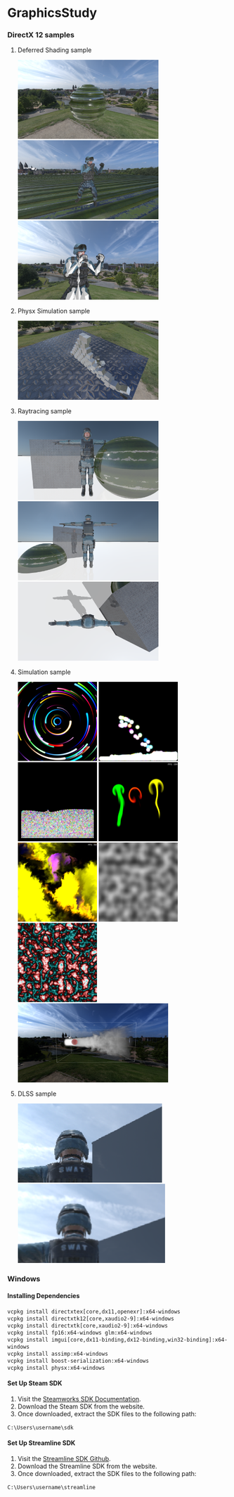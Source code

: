 # GraphicsStudy


### DirectX 12 samples
1. Deferred Shading sample
    
    <img src="GraphicsStudy/Renderer/Results/PassApp/240828-2342.png" width="320" height="180">
    <img src="GraphicsStudy/Renderer/Results/PassApp/241007-1305.png" width="320" height="180">
    <img src="GraphicsStudy/Renderer/Results/PassApp/241009-2242.png" width="320" height="180">

2. Physx Simulation sample
    
    <img src="GraphicsStudy/Renderer/Results/PhysxSimulationApp/240828-1952.png" alt="Physx Simulation" width="320" height="180">

3. Raytracing sample
    
    <img src="GraphicsStudy/Renderer/Results/RaytracingApp/240911-2317.png" width="320" height="180">
    <img src="GraphicsStudy/Renderer/Results/RaytracingApp/240916-1228.png" width="320" height="180">
    <img src="GraphicsStudy/Renderer/Results/RaytracingApp/240922-2242.png" width="320" height="180">
    
4. Simulation sample
    
    <img src="GraphicsStudy/Renderer/Results/SimulationApp/240905-2056.png" width="180" height="180">
    <img src="GraphicsStudy/Renderer/Results/SimulationApp/240914-2159.png" width="180" height="180">
    <img src="GraphicsStudy/Renderer/Results/SimulationApp/240914-2333.png" width="180" height="180">
    <img src="GraphicsStudy/Renderer/Results/SimulationApp/240918-1725.png" width="180" height="180">
    <img src="GraphicsStudy/Renderer/Results/SimulationApp/240920-959.png" width="180" height="180">
    <img src="GraphicsStudy/Renderer/Results/SimulationApp/240920-2132.png" width="180" height="180">
    <img src="GraphicsStudy/Renderer/Results/SimulationApp/240920-2130.png" width="180" height="180">
    <img src="GraphicsStudy/Renderer/Results/SimulationApp/241003-1800.png" height="180">

5. DLSS sample

    <img src="GraphicsStudy/Renderer/Results/PhysxSimulationApp/before.png" height="180">
    <img src="GraphicsStudy/Renderer/Results/PhysxSimulationApp/after.png" height="180">


### Windows
#### Installing Dependencies
```
vcpkg install directxtex[core,dx11,openexr]:x64-windows
vcpkg install directxtk12[core,xaudio2-9]:x64-windows
vcpkg install directxtk[core,xaudio2-9]:x64-windows
vcpkg install fp16:x64-windows glm:x64-windows
vcpkg install imgui[core,dx11-binding,dx12-binding,win32-binding]:x64-windows
vcpkg install assimp:x64-windows
vcpkg install boost-serialization:x64-windows
vcpkg install physx:x64-windows
```
#### Set Up Steam SDK

1. Visit the [Steamworks SDK Documentation](https://partner.steamgames.com/doc/sdk).
2. Download the Steam SDK from the website.
3. Once downloaded, extract the SDK files to the following path:

```
C:\Users\username\sdk
```

#### Set Up Streamline SDK

1. Visit the [Streamline SDK Github](https://github.com/NVIDIAGameWorks/Streamline).
2. Download the Streamline SDK from the website.
3. Once downloaded, extract the SDK files to the following path:

```
C:\Users\username\streamline
```
